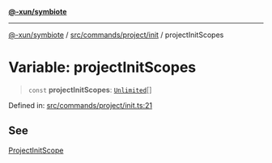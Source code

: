 [**@-xun/symbiote**](../../../../../README.md)

***

[@-xun/symbiote](../../../../../README.md) / [src/commands/project/init](../README.md) / projectInitScopes

# Variable: projectInitScopes

> `const` **projectInitScopes**: [`Unlimited`](../../../../configure/enumerations/UnlimitedGlobalScope.md#unlimited)[]

Defined in: [src/commands/project/init.ts:21](https://github.com/Xunnamius/symbiote/blob/6f50d53faef5aceb9ab30a8a468d34a5aa510945/src/commands/project/init.ts#L21)

## See

[ProjectInitScope](../../../../configure/enumerations/UnlimitedGlobalScope.md)
